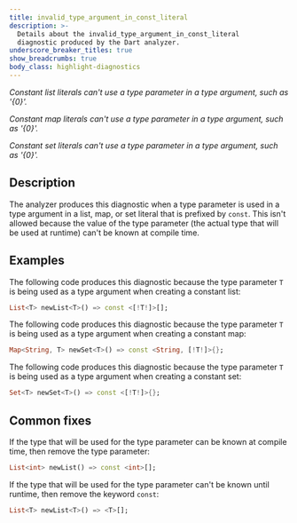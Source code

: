 ```yaml
---
title: invalid_type_argument_in_const_literal
description: >-
  Details about the invalid_type_argument_in_const_literal
  diagnostic produced by the Dart analyzer.
underscore_breaker_titles: true
show_breadcrumbs: true
body_class: highlight-diagnostics
---
```


_Constant list literals can't use a type parameter in a type argument, such as
'{0}'._

_Constant map literals can't use a type parameter in a type argument, such as
'{0}'._

_Constant set literals can't use a type parameter in a type argument, such as
'{0}'._

## Description

The analyzer produces this diagnostic when a type parameter is used in a
type argument in a list, map, or set literal that is prefixed by `const`.
This isn't allowed because the value of the type parameter (the actual type
that will be used at runtime) can't be known at compile time.

## Examples

The following code produces this diagnostic because the type parameter `T`
is being used as a type argument when creating a constant list:

```dart
List<T> newList<T>() => const <[!T!]>[];
```

The following code produces this diagnostic because the type parameter `T`
is being used as a type argument when creating a constant map:

```dart
Map<String, T> newSet<T>() => const <String, [!T!]>{};
```

The following code produces this diagnostic because the type parameter `T`
is being used as a type argument when creating a constant set:

```dart
Set<T> newSet<T>() => const <[!T!]>{};
```

## Common fixes

If the type that will be used for the type parameter can be known at
compile time, then remove the type parameter:

```dart
List<int> newList() => const <int>[];
```

If the type that will be used for the type parameter can't be known until
runtime, then remove the keyword `const`:

```dart
List<T> newList<T>() => <T>[];
```
